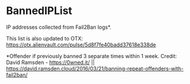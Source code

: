 # BannedIPList

IP addresses collected from Fail2Ban logs*.

This list is also updated to OTX: https://otx.alienvault.com/pulse/5d8f7fe40badd37618e338de

*Offender if previously banned 3 separate times within 1 week.  Credit: David Ramsden - https://0wned.it/ || https://david.ramsden.cloud/2016/03/21/banning-repeat-offenders-with-fail2ban/
